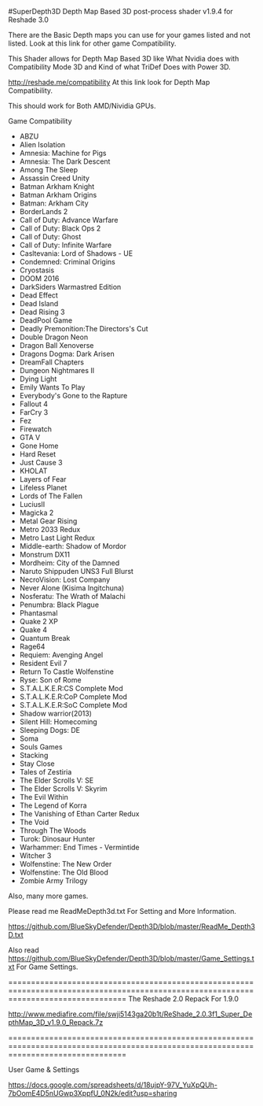 #SuperDepth3D
Depth Map Based 3D post-process shader v1.9.4 for Reshade 3.0

There are the Basic Depth maps you can use for your games listed and not listed. Look at this link for other game Compatibility.

This Shader allows for Depth Map Based 3D like What Nvidia does with Compatibility Mode 3D and Kind of what TriDef Does with Power 3D. 

http://reshade.me/compatibility
At this link look for Depth Map Compatibility.

This should work for Both AMD/Nividia GPUs.

Game Compatibility

* ABZU
* Alien Isolation
* Amnesia: Machine for Pigs
* Amnesia: The Dark Descent
* Among The Sleep
* Assassin Creed Unity
* Batman Arkham Knight
* Batman Arkham Origins
* Batman: Arkham City
* BorderLands 2
* Call of Duty: Advance Warfare
* Call of Duty: Black Ops 2
* Call of Duty: Ghost
* Call of Duty: Infinite Warfare
* Casltevania: Lord of Shadows - UE
* Condemned: Criminal Origins
* Cryostasis
* DOOM 2016
* DarkSiders Warmastred Edition
* Dead Effect
* Dead Island
* Dead Rising 3
* DeadPool Game
* Deadly Premonition:The Directors's Cut
* Double Dragon Neon
* Dragon Ball Xenoverse
* Dragons Dogma: Dark Arisen
* DreamFall Chapters
* Dungeon Nightmares II
* Dying Light
* Emily Wants To Play
* Everybody's Gone to the Rapture
* Fallout 4
* FarCry 3
* Fez
* Firewatch
* GTA V
* Gone Home
* Hard Reset
* Just Cause 3
* KHOLAT
* Layers of Fear
* Lifeless Planet
* Lords of The Fallen
* LuciusII
* Magicka 2
* Metal Gear Rising
* Metro 2033 Redux
* Metro Last Light Redux
* Middle-earth: Shadow of Mordor
* Monstrum DX11
* Mordheim: City of the Damned
* Naruto Shippuden UNS3 Full Blurst
* NecroVision: Lost Company
* Never Alone (Kisima Ingitchuna)
* Nosferatu: The Wrath of Malachi
* Penumbra: Black Plague
* Phantasmal
* Quake 2 XP
* Quake 4
* Quantum Break
* Rage64
* Requiem: Avenging Angel
* Resident Evil 7
* Return To Castle Wolfenstine
* Ryse: Son of Rome
* S.T.A.L.K.E.R:CS Complete Mod
* S.T.A.L.K.E.R:CoP Complete Mod
* S.T.A.L.K.E.R:SoC Complete Mod
* Shadow warrior(2013)
* Silent Hill: Homecoming
* Sleeping Dogs: DE
* Soma
* Souls Games
* Stacking
* Stay Close
* Tales of Zestiria
* The Elder Scrolls V: SE
* The Elder Scrolls V: Skyrim
* The Evil Within
* The Legend of Korra
* The Vanishing of Ethan Carter Redux
* The Void
* Through The Woods
* Turok: Dinosaur Hunter
* Warhammer: End Times - Vermintide
* Witcher 3
* Wolfenstine: The New Order
* Wolfenstine: The Old Blood
* Zombie Army Trilogy

Also, many more games.

Please read me ReadMeDepth3d.txt For Setting and More Information.

https://github.com/BlueSkyDefender/Depth3D/blob/master/ReadMe_Depth3D.txt

Also read https://github.com/BlueSkyDefender/Depth3D/blob/master/Game_Settings.txt For Game Settings.
 
======================================================================================================================================
The Reshade 2.0 Repack For 1.9.0

http://www.mediafire.com/file/swji5143ga20b1t/ReShade_2.0.3f1_Super_DepthMap_3D_v1.9.0_Repack.7z

======================================================================================================================================

User Game & Settings

https://docs.google.com/spreadsheets/d/18ujpY-97V_YuXpQUh-7bOomE4D5nUGwp3XppfU_0N2k/edit?usp=sharing
